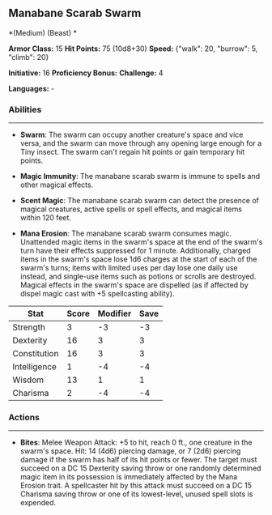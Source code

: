 ## Manabane Scarab Swarm
*(Medium) (Beast) *

**Armor Class:** 15
**Hit Points:** 75 (10d8+30)
**Speed:** {"walk": 20, "burrow": 5, "climb": 20}

**Initiative:** 16
**Proficiency Bonus:**
**Challenge:** 4

**Languages:** -

### Abilities
 --- 
- **Swarm**: The swarm can occupy another creature's space and vice versa, and the swarm can move through any opening large enough for a Tiny insect. The swarm can't regain hit points or gain temporary hit points.

- **Magic Immunity**: The manabane scarab swarm is immune to spells and other magical effects.

- **Scent Magic**: The manabane scarab swarm can detect the presence of magical creatures, active spells or spell effects, and magical items within 120 feet.

- **Mana Erosion**: The manabane scarab swarm consumes magic. Unattended magic items in the swarm's space at the end of the swarm's turn have their effects suppressed for 1 minute. Additionally, charged items in the swarm's space lose 1d6 charges at the start of each of the swarm's turns; items with limited uses per day lose one daily use instead, and single-use items such as potions or scrolls are destroyed. Magical effects in the swarm's space are dispelled (as if affected by dispel magic cast with +5 spellcasting ability).



| Stat | Score | Modifier | Save |
| ---- | ---- | ---- | ---- |
| Strength | 3 | -3 | -3 |
| Dexterity | 16 | 3 | 3 |
| Constitution | 16 | 3 | 3 |
| Intelligence | 1 | -4 | -4 |
| Wisdom | 13 | 1 | 1 |
| Charisma | 2 | -4 | -4 |

### Actions
 --- 
- **Bites**: Melee Weapon Attack: +5 to hit, reach 0 ft., one creature in the swarm's space. Hit: 14 (4d6) piercing damage, or 7 (2d6) piercing damage if the swarm has half of its hit points or fewer. The target must succeed on a DC 15 Dexterity saving throw or one randomly determined magic item in its possession is immediately affected by the Mana Erosion trait. A spellcaster hit by this attack must succeed on a DC 15 Charisma saving throw or one of its lowest-level, unused spell slots is expended.

